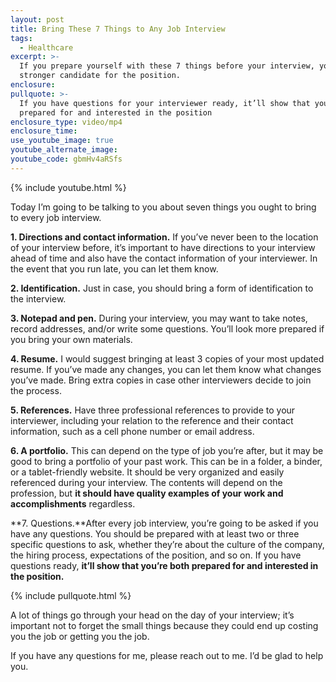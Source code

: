 ```yaml
---
layout: post
title: Bring These 7 Things to Any Job Interview
tags:
  - Healthcare
excerpt: >-
  If you prepare yourself with these 7 things before your interview, you’ll be a
  stronger candidate for the position.
enclosure:
pullquote: >-
  If you have questions for your interviewer ready, it’ll show that you’re both
  prepared for and interested in the position
enclosure_type: video/mp4
enclosure_time:
use_youtube_image: true
youtube_alternate_image:
youtube_code: gbmHv4aRSfs
---
```



{% include youtube.html %}

Today I’m going to be talking to you about seven things you ought to bring to every job interview.

**1. Directions and contact information.** If you’ve never been to the location of your interview before, it’s important to have directions to your interview ahead of time and also have the contact information of your interviewer. In the event that you run late, you can let them know.

**2. Identification.** Just in case, you should bring a form of identification to the interview.

**3. Notepad and pen.** During your interview, you may want to take notes, record addresses, and/or write some questions. You’ll look more prepared if you bring your own materials.

**4. Resume.** I would suggest bringing at least 3 copies of your most updated resume. If you’ve made any changes, you can let them know what changes you’ve made. Bring extra copies in case other interviewers decide to join the process.

**5. References.** Have three professional references to provide to your interviewer, including your relation to the reference and their contact information, such as a cell phone number or email address.

**6. A portfolio.** This can depend on the type of job you’re after, but it may be good to bring a portfolio of your past work. This can be in a folder, a binder, or a tablet-friendly website. It should be very organized and easily referenced during your interview. The contents will depend on the profession, but **it should have quality examples of your work and accomplishments** regardless.

**7. Questions.**After every job interview, you’re going to be asked if you have any questions. You should be prepared with at least two or three specific questions to ask, whether they’re about the culture of the company, the hiring process, expectations of the position, and so on. If you have questions ready, **it’ll show that you’re both prepared for and interested in the position.**

{% include pullquote.html %}

A lot of things go through your head on the day of your interview; it’s important not to forget the small things because they could end up costing you the job or getting you the job.

If you have any questions for me, please reach out to me. I’d be glad to help you.